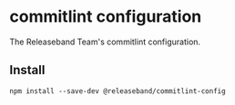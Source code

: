 # commitlint configuration

The Releaseband Team's commitlint configuration.

## Install

`npm install --save-dev @releaseband/commitlint-config`
